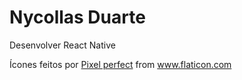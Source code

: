 # Nycollas Duarte

Desenvolver React Native

<div>Ícones feitos por <a href="https://www.flaticon.com/br/autores/pixel-perfect" title="Pixel perfect">Pixel perfect</a> from <a href="https://www.flaticon.com/br/" title="Flaticon">www.flaticon.com</a></div>
